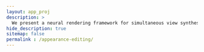 ```yaml
---
layout: app_proj
description: >
  We present a neural rendering framework for simultaneous view synthesis and appearance editing of a scene with known environmental illumination captured using a mobile camera. Our approach explicitly disentangles the appearance and learns a lighting representation that is independent of it. We show results of editing the appearance of real scenes in interesting and non-trivial ways.
hide_description: true
sitemap: false
permalink : /appearance-editing/
---
```

